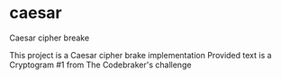 # caesar
Caesar cipher breake

This project is a Caesar cipher brake implementation
Provided text is a Cryptogram #1 from The Codebraker's challenge
